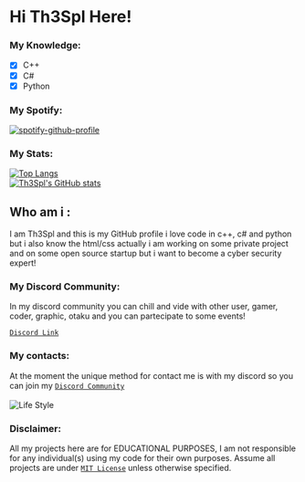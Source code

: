 # Hi Th3Spl Here!

### My Knowledge:
- [x] C++
- [x] C#
- [x] Python

### My Spotify:
[![spotify-github-profile](https://spotify-github-profile.vercel.app/api/view?uid=31e2zm5f74xifzyo73v62bg6kp7a&cover_image=true&theme=natemoo-re&bar_color=1138d4&bar_color_cover=false)](https://spotify-github-profile.vercel.app/api/view?uid=31e2zm5f74xifzyo73v62bg6kp7a&redirect=true)

### My Stats:
[![Top Langs](https://github-readme-stats.vercel.app/api/top-langs/?username=th3spl&bg_color=373F51&title_color=DF795E&show_icons=true&text_color=EACEB1&icon_color=ECAD49)](https://github.com/anuraghazra/github-readme-stats)
<br />
[![Th3Spl's GitHub stats](https://github-readme-stats.vercel.app/api?username=Th3Spl&bg_color=373F51&title_color=DF795E&show_icons=true&text_color=EACEB1&icon_color=ECAD49)](https://github.com/anuraghazra/github-readme-stats)


## Who am i :
I am Th3Spl and this is my GitHub profile
i love code in c++, c# and python but i also 
know the html/css actually i am working on some 
private project and on some open source startup
but i want to become a cyber security expert!

### My Discord Community:
In my discord community you can chill and vide with other 
user, gamer, coder, graphic, otaku and you can partecipate
to some events!

[`Discord Link`](https://discord.gg/635ysHGDG6)

### My contacts:
At the moment the unique method for 
contact me is with my discord so you can join 
my [`Discord Community`](https://github.com/Th3Spl/Th3Spl/blob/main/README.md#hi-th3spl-here)
<br />
<br />
![Life Style](https://i.imgur.com/2Rn7HYe.png)
### Disclaimer:
All my projects here are for EDUCATIONAL PURPOSES, I am not responsible for any individual(s) using my code for their own purposes. Assume all projects are under [`MIT License`](https://opensource.org/licenses/MIT) unless otherwise specified.
